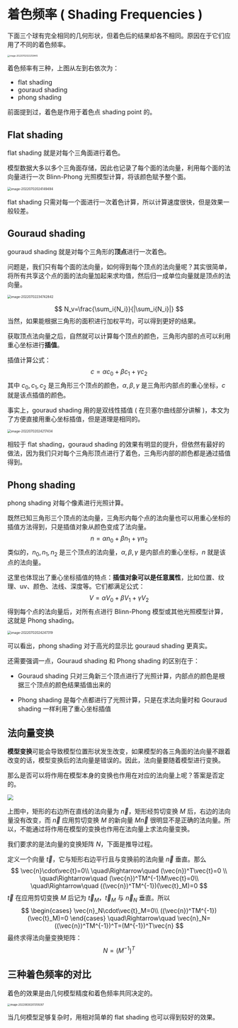 # 着色频率 ( Shading Frequencies )

下面三个球有完全相同的几何形状，但着色后的结果却各不相同。原因在于它们应用了不同的着色频率。

<img class="img-mid" src="https://tva1.sinaimg.cn/large/e6c9d24egy1h3rzrln438j20ya0auwez.jpg" alt="image-20220702023259445" style="zoom: 33%;" />

着色频率有三种，上图从左到右依次为：

* flat shading
* gouraud shading
* phong shading

前面提到过，着色是作用于着色点 shading point 的。

## Flat shading

flat shading 就是对每个三角面进行着色。

模型数据大多以多个三角面存储，因此也记录了每个面的法向量，利用每个面的法向量进行一次 Blinn-Phong 光照模型计算，将该颜色赋予整个面。

<img class="img-mid" src="https://tva1.sinaimg.cn/large/e6c9d24egy1h3s01q98ouj20eo0ba0sq.jpg" alt="image-20220702024149494" style="zoom:50%;" />

flat shading 只需对每一个面进行一次着色计算，所以计算速度很快，但是效果一般较差。

## Gouraud shading

gouraud shading 就是对每个三角形的**顶点**进行一次着色。

问题是，我们只有每个面的法向量，如何得到每个顶点的法向量呢？其实很简单，将所有共享这个点的面的法向量加起来求均值，然后归一成单位向量就是顶点的法向量。

<img class="img-mid" src="https://tva1.sinaimg.cn/large/e6c9d24egy1h3t0lxnhyjj20c40awweq.jpg" alt="image-20220702234742842" style="zoom:50%;" />


$$
N_v=\frac{\sum_i{N_i}}{|\sum_i{N_i}|}
$$
当然，如果能根据三角形的面积进行加权平均，可以得到更好的结果。

获取顶点法向量之后，自然就可以计算每个顶点的颜色，三角形内部的点可以利用重心坐标进行**插值**。

插值计算公式：
$$
c=\alpha c_0+\beta c_1+\gamma c_2
$$
其中 $c_0,c_1,c_2$ 是三角形三个顶点的颜色，$\alpha,\beta,\gamma$ 是三角形内部点的重心坐标，$c$ 就是该点插值的颜色。

事实上，gouraud shading 用的是双线性插值 ( 在贝塞尔曲线部分讲解 )，本文为了方便直接用重心坐标插值，但是道理是相同的。

<img class="img-mid" src="https://tva1.sinaimg.cn/large/e6c9d24egy1h3s01osyqyj20ee0ay748.jpg" alt="image-20220702024217434" style="zoom:50%;" />

相较于 flat shading，gouraud shading 的效果有明显的提升，但依然有最好的做法，因为我们只对每个三角形顶点进行了着色，三角形内部的颜色都是通过插值得到。

## Phong shading

phong shading 对每个像素进行光照计算。

既然已知三角形三个顶点的法向量，三角形内每个点的法向量也可以用重心坐标的插值方法得到，只是插值对象从颜色变成了法向量。
$$
n=\alpha n_0+\beta n_1+\gamma n_2
$$
类似的，$n_0,n_1,n_2$ 是三个顶点的法向量，$\alpha,\beta,\gamma$ 是内部点的重心坐标，$n$ 就是该点的法向量。

这里也体现出了重心坐标插值的特点：**插值对象可以是任意属性**，比如位置、纹理、uv、颜色、法线、深度等。它们都满足公式：
$$
V=\alpha V_0+\beta V_1+\gamma V_2
$$
得到每个点的法向量后，对所有点进行 Blinn-Phong 模型或其他光照模型计算，这就是 Phong shading。

<img class="img-mid" src="https://tva1.sinaimg.cn/large/e6c9d24egy1h3s01pn8vmj20eq0baaa0.jpg" alt="image-20220702024247319" style="zoom:50%;" />

可以看出，phong shading 对于高光的显示比 gouraud shading 更真实。

还需要强调一点，Gouraud shading 和 Phong shading 的区别在于：

* Gouraud shading 只对三角新三个顶点进行了光照计算，内部点的颜色是根据三个顶点的颜色结果插值出来的

* Phong shading 是每个点都进行了光照计算，只是在求法向量时和 Gouraud shading 一样利用了重心坐标插值

## 法向量变换

**模型变换**可能会导致模型位置形状发生改变，如果模型的各三角面的法向量不跟着改变的话，模型变换后的法向量是错误的。因此，法向量要随着模型进行变换。

那么是否可以将作用在模型本身的变换也作用在对应的法向量上呢？答案是否定的。

<img class="img-mid" src="https://tva1.sinaimg.cn/large/e6c9d24egy1h3u12dbop5j20i207f74d.jpg" style="zoom:80%;" />

上图中，矩形的右边所在直线的法向量为 $\vec{n}$，矩形经剪切变换 $M$ 后，右边的法向量没有改变，而 $\vec{n}$ 应用剪切变换 $M$ 的新向量 $M\vec{n}$ 很明显不是正确的法向量。所以，不能通过将作用在模型的变换也作用在法向量上求法向量变换。

我们要求的是法向量的变换矩阵 $N$，下面是推导过程。

定义一个向量 $\vec{t}$，它与矩形右边平行且与变换前的法向量 $\vec{n}$ 垂直。那么
$$
\vec{n}\cdot\vec{t}=0\\
\quad\Rightarrow\quad (\vec{n})^T\vec{t}=0 \\
\quad\Rightarrow\quad (\vec{n})^TM^{-1}M\vec{t}=0\\
\quad\Rightarrow\quad ((\vec{n})^TM^{-1})(\vec{t}_M)=0
$$
$\vec{t}$ 在应用剪切变换 $M$ 后记为 $\vec{t}_M$，$\vec{t}_M$ 与 $\vec{n}_N$ 垂直。所以
$$
\begin{cases}
\vec{n}_N\cdot\vec{t}_M=0\\
((\vec{n})^TM^{-1})(\vec{t}_M)=0
\end{cases}
\quad\Rightarrow\quad
\vec{n}_N=((\vec{n})^TM^{-1})^T=(M^{-1})^T\vec{n}
$$
最终求得法向量变换矩阵：
$$
N=(M^{-1})^T
$$

## 三种着色频率的对比

着色的效果是由几何模型精度和着色频率共同决定的。

<img class="img-mid" src="https://tva1.sinaimg.cn/large/e6c9d24egy1h3qj6r4nq2j20wa0nmmyx.jpg" alt="image-20220630201359287" style="zoom: 40%; max-width: 1100px;" />

当几何模型足够复杂时，用相对简单的 flat shading 也可以得到较好的效果。
